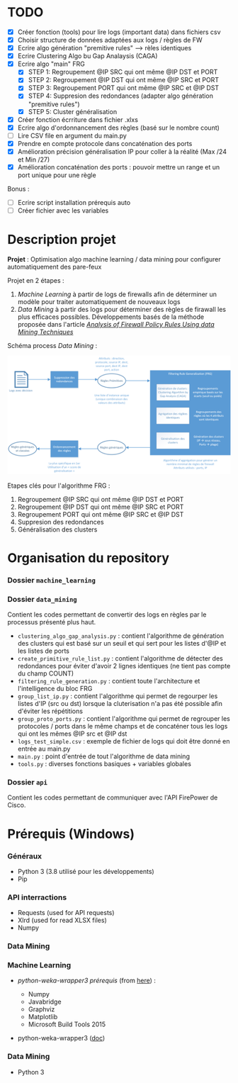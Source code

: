 # TODO

- [x] Créer fonction (tools) pour lire logs (important data) dans fichiers csv
- [x] Choisir structure de données adaptées aux logs / règles de FW
- [x] Ecrire algo génération "premitive rules" --> rèles identiques
- [x] Ecrire Clustering Algo bu Gap Analaysis (CAGA)
- [x] Ecrire algo "main" FRG
    - [x] STEP 1: Regroupement @IP SRC qui ont même @IP DST et PORT
	- [x] STEP 2: Regroupement @IP DST qui ont même @IP SRC et PORT
	- [x] STEP 3: Regroupement  PORT   qui ont même @IP SRC et @IP DST
    - [x] STEP 4: Suppresion des redondances (adapter algo génération "premitive rules")
    - [x] STEP 5: Cluster généralisation
- [x] Créer fonction écrriture dans fichier .xlxs
- [x] Ecrire algo d'ordonnancement des règles (basé sur le nombre count)
- [ ] Lire CSV file en argument du main.py
- [x] Prendre en compte protocole dans concaténation des ports
- [x] Amélioration précision généralisation IP pour coller à la réalité (Max /24 et Min /27)
- [x] Amélioration concaténation des ports : pouvoir mettre un range et un port unique pour une règle

Bonus :
- [ ] Ecrire script installation prérequis auto
- [ ] Créer fichier avec les variables

# Description projet
**Projet** : Optimisation algo machine learning / data mining pour configurer automatiquement des pare-feux

Projet en 2 étapes : 
1. *Machine Learning* à partir de logs de firewalls afin de déterminer un modèle pour traiter automatiquement de nouveaux logs
2. *Data Mining* à partir des logs pour déterminer des règles de firawall les plus efficaces possibles. Développements basés de la méthode proposée dans l'article [*Analysis of Firewall Policy Rules Using data Mining Techniques*](https://ieeexplore.ieee.org/document/1687561)

Schéma process *Data Mining* : 

![alt text](step_by_steps_2.png)

Etapes clés pour l'algorithme FRG : 
1. Regroupement @IP SRC qui ont même @IP DST et PORT
2. Regroupement @IP DST qui ont même @IP SRC et PORT
3. Regroupement  PORT   qui ont même @IP SRC et @IP DST
4. Suppresion des redondances
6. Généralisation des clusters

# Organisation du repository
### Dossier ```machine_learning```
### Dossier ```data_mining```
Contient les codes permettant de convertir des logs en règles par le processus présenté plus haut. 
- ```clustering_algo_gap_analysis.py``` : contient l'algorithme de génération des clusters qui est basé sur un seuil et qui sert pour les listes d'@IP et les listes de ports
- ```create_primitive_rule_list.py``` : contient l'algorithme de détecter des redondances pour éviter d'avoir 2 lignes identiques (ne tient pas compte du champ COUNT)
- ```filtering_rule_generation.py``` : contient toute l'architecture et l'intelligence du bloc FRG
- ```group_list_ip.py``` : contient l'algorithme qui permet de regourper les listes d'IP (src ou dst) lorsque la cluterisation n'a pas été possible afin d'éviter les répétitions 
- ```group_proto_ports.py``` : contient l'algorithme qui permet de regrouper les protocoles / ports dans le même champs et de concaténer tous les logs qui ont les mêmes @IP src et @IP dst
- ```logs_test_simple.csv``` :  exemple de fichier de logs qui doit être donné en entrée au main.py
- ```main.py``` : point d'entrée de tout l'algorithme de data mining
- ```tools.py``` : diverses fonctions basiques + variables globales

### Dossier ```api```
Contient les codes permettant de communiquer avec l'API FirePower de Cisco. 

# Prérequis (Windows)
### Généraux
- Python 3 (3.8 utilisé pour les développements)
- Pip

### API interractions
- Requests (used for API requests)
- Xlrd (used for read XLSX files)
- Numpy

### Data Mining

### Machine Learning 
- *python-weka-wrapper3 prérequis* (from [here](http://fracpete.github.io/python-weka-wrapper3/install.html)) :
    - Numpy
    - Javabridge
    - Graphviz
    - Matplotlib
    - Microsoft Build Tools 2015 

- python-weka-wrapper3 ([doc](http://fracpete.github.io/python-weka-wrapper3/install.html#windows))

### Data Mining 
- Python 3
